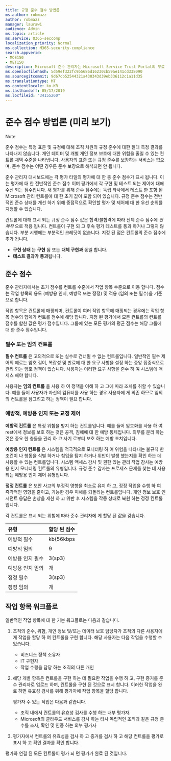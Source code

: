 ```yaml
---
title: 규정 준수 점수 방법론
ms.author: robmazz
author: robmazz
manager: laurawi
audience: Admin
ms.topic: article
ms.service: O365-seccomp
localization_priority: Normal
ms.collection: M365-security-compliance
search.appverid:
- MOE150
- MET150
description: Microsoft 준수 관리자는 Microsoft Service Trust Portal의 무료 워크플로 기반 위험 평가 도구입니다. 준수 관리자를 사용 하면 Microsoft 클라우드 서비스와 관련 된 규정 준수 활동을 추적, 할당 및 확인할 수 있습니다.
ms.openlocfilehash: 5d59ef322fc9b5686d16230cb59ae141cd338090
ms.sourcegitcommit: 9d67cb52544321a430343d39eb336112c1a11d35
ms.translationtype: MT
ms.contentlocale: ko-KR
ms.lasthandoff: 05/17/2019
ms.locfileid: "34155260"
---
```

# <a name="compliance-score-methodology-preview"></a>준수 점수 방법론 (미리 보기)

> [!NOTE]
> 준수 점수는 특정 표준 및 규정에 대해 조직 차원의 규정 준수에 대한 절대 측정 결과를 나타내지 않습니다. 개인 데이터 및 개별 개인 정보 보호에 대한 위험을 줄일 수 있는 컨트롤 채택 수준을 나타냅니다. 사용자의 표준 또는 규정 준수를 보장하는 서비스는 없으며, 준수 점수는 어떤 경우든 준수 보장으로 해셕되면 안 됩니다.

준수 관리자 대시보드에는 각 평가 타일의 평가에 대 한 총 준수 점수가 표시 됩니다. 이는 평가에 대 한 전반적인 준수 점수 이며 평가에서 각 구현 및 테스트 되는 제어에 대해 수신 되는 점수입니다. 새 평가를 위해 준수 점수에는 독립 타사에서 테스트 한 포함 된 Microsoft 관리 컨트롤에 대 한 초기 값이 포함 되어 있습니다. 규정 준수 점수는 전반적인 준수 상태를 개선 하기 위해 중점적으로 확인할 평가 및 제어에 대 한 우선 순위를 지정할 수 있습니다.

컨트롤에 대해 표시 되는 규정 준수 점수 값은 합격/불합격에 따라 전체 준수 점수에 *전체적* 으로 적용 됩니다. 컨트롤이 구현 되 고 후속 평가 테스트를 통과 하거나 그렇지 않습니다. 부분 시행에는 부분적인 크레딧이 없습니다. 지정 된 점은 컨트롤의 준수 점수에 추가 됩니다.

- **구현 상태** 는 **구현** 됨 또는 **대체 구현과** 동일 합니다.
- **테스트 결과가** **통과**됩니다.

## <a name="compliance-score"></a>준수 점수
  
준수 관리자에서는 초기 점수를 컨트롤 수준에서 작업 항목 수준으로 이동 합니다. 점수는 작업 항목의 용도 (예방용 인지, 예방적 또는 정정) 및 적용 (임의 또는 필수)을 기준으로 합니다.

작업 항목은 컨트롤에 매핑되며, 컨트롤이 여러 작업 항목에 매핑되는 경우에는 작업 항목 점수의 합계가 컨트롤 점수에 해당 합니다. 지정 된 평가에서 모든 컨트롤의 컨트롤 점수를 합한 값은 평가 점수입니다. 그룹에 있는 모든 평가의 평균 점수는 해당 그룹에 대 한 준수 점수입니다.
  
### <a name="mandatory-or-discretionary-controls"></a>필수 또는 임의 컨트롤
  
 **필수 컨트롤** 은 고의적으로 또는 실수로 건너뛸 수 없는 컨트롤입니다. 일반적인 필수 제어의 예로는 암호 길이, 복잡성 및 만료에 대 한 요구 사항을 설정 하는 중앙 집중식으로 관리 되는 암호 정책이 있습니다. 사용자는 이러한 요구 사항을 준수 하 여 시스템에 액세스 해야 합니다.
  
 사용자는 **임의 컨트롤** 을 사용 하 여 정책을 이해 하 고 그에 따라 조치를 취할 수 있습니다. 예를 들어 사용자가 자신의 컴퓨터를 사용 하는 경우 사용자에 게 의존 하므로 임의의 컨트롤을 잠그려고 하는 정책이 필요 합니다.
  
### <a name="preventative-detective-or-corrective-controls"></a>예방적, 예방용 인지 또는 교정 제어
  
 **예방적 컨트롤** 은 특정 위험을 방지 하는 컨트롤입니다. 예를 들어 암호화를 사용 하 여 rest에서 정보를 보호 하는 것은 공격, 침해에 대 한 예방 통제입니다. 의무를 분리 하는 것은 중요 한 충돌을 관리 하 고 사기 로부터 보호 하는 예방 조치입니다.
  
 **예방용 인지 컨트롤** 은 시스템을 적극적으로 모니터링 하 여 위험을 나타내는 불규칙 한 조건이 나 행동을 식별 하거나 침입을 탐지 하거나 위반이 발생 했는지를 확인 하는 데 사용할 수 있는 컨트롤입니다. 시스템 액세스 감사 및 권한 있는 관리 작업 감사는 예방용 인지 모니터링 컨트롤의 유형입니다. 규정 준수 감사는 프로세스 문제를 찾는 데 사용 되는 예방용 인지 제어 유형입니다.
  
**정정 컨트롤** 은 보안 사고의 부정적 영향을 최소로 유지 하 고, 정정 작업을 수행 하 여 즉각적인 영향을 줄이고, 가능한 경우 피해를 되돌리는 컨트롤입니다. 개인 정보 보호 인시던트 응답은 손상을 제한 하 고 위반 후 시스템을 작동 상태로 복원 하는 정정 컨트롤입니다.
  
각 컨트롤은 표시 되는 위험에 따라 준수 관리자에 게 할당 된 값을 갖습니다.

|**유형**|**할당 된 점수**|
|:-----|:-----|
| 예방적 필수 | kb(56kbps |
| 예방적 임의 | 9  |
| 예방용 인지 필수 | 3(sp3) |
| 예방용 인지 임의 | 개 |
| 정정 필수 | 3(sp3) |
| 정정 임의 | 개 |
  
## <a name="action-item-workflow"></a>작업 항목 워크플로

일반적인 작업 항목에 대 한 기본 워크플로는 다음과 같습니다.
  
1. 조직의 준수, 위험, 개인 정보 및/또는 데이터 보호 담당자가 조직의 다른 사용자에 게 작업을 할당 하 여 컨트롤을 구현 합니다. 해당 사용자는 다음 작업을 수행할 수 있습니다.

    - 비즈니스 정책 소유자
    - IT 구현자
    - 작업 수행을 담당 하는 조직의 다른 개인

2. 해당 개별 항목은 컨트롤을 구현 하는 데 필요한 작업을 수행 하 고, 구현 증거를 준수 관리자로 업로드 하며, 컨트롤을 구현 된 것으로 표시 합니다. 이러한 작업을 완료 하면 유효성 검사를 위해 평가자에 작업 항목을 할당 합니다.

    평가자 수 있는 작업은 다음과 같습니다.

    - 조직 내에서 컨트롤의 유효성 검사를 수행 하는 내부 평가자.
    - Microsoft의 클라우드 서비스를 감사 하는 타사 독립적인 조직과 같은 규정 준수를 조사, 확인 및 인증 하는 외부 평가자

3. 평가자에서 컨트롤의 유효성을 검사 하 고 증거를 검사 하 고 해당 컨트롤을 평가로 표시 하 고 확인 결과를 확인 합니다.

평가와 연결 된 모든 컨트롤이 평가 되 면 평가가 완료 된 것입니다.